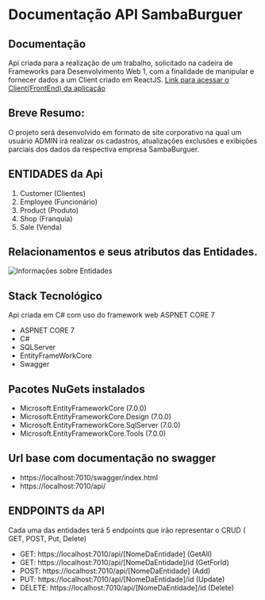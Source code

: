 # Documentação API SambaBurguer

## Documentação

Api criada para a realização de um trabalho, solicitado na cadeira de Frameworks para Desenvolvimento Web 1, com a finalidade de manipular e fornecer dados a um Client criado em ReactJS.
[Link para acessar o Client(FrontEnd) da aplicação](https://github.com/kristoferkrindges/SambaBurguerClient)

## Breve Resumo:
O projeto será desenvolvido em formato de site corporativo na qual um usuário ADMIN irá realizar os cadastros, atualizações exclusões e exibições parciais dos dados
da respectiva empresa SambaBurguer.

## ENTIDADES da Api

1. Customer (Clientes) <br>
2. Employee (Funcionário) <br>
3. Product (Produto) <br>
4. Shop (Franquia) <br>
5. Sale (Venda)  <br>

## Relacionamentos e seus atributos das Entidades.
![Informações sobre Entidades](https://cdn.discordapp.com/attachments/1038889467689304137/1049055332716003429/relation_tables.png)

## Stack Tecnológico
Api criada em C# com uso do framework web ASPNET CORE 7
- ASPNET CORE 7
- C#
- SQLServer
- EntityFrameWorkCore
- Swagger

## Pacotes NuGets instalados
- Microsoft.EntityFrameworkCore (7.0.0)
- Microsoft.EntityFrameworkCore.Design (7.0.0)
- Microsoft.EntityFrameworkCore.SqlServer (7.0.0)
- Microsoft.EntityFrameworkCore.Tools (7.0.0)

## Url base com documentação no swagger
- https://localhost:7010/swagger/index.html
- https://localhost:7010/api/

## ENDPOINTS da API
Cada uma das entidades terá 5 endpoints que irão representar o CRUD ( GET, POST, Put, Delete)
- GET: https://localhost:7010/api/[NomeDaEntidade] (GetAll)
- GET: https://localhost:7010/api/[NomeDaEntidade]/id (GetForId)
- POST: https://localhost:7010/api/[NomeDaEntidade] (Add)
- PUT: https://localhost:7010/api/[NomeDaEntidade]/id (Update)
- DELETE: https://localhost:7010/api/[NomeDaEntidade]/id (Delete)
